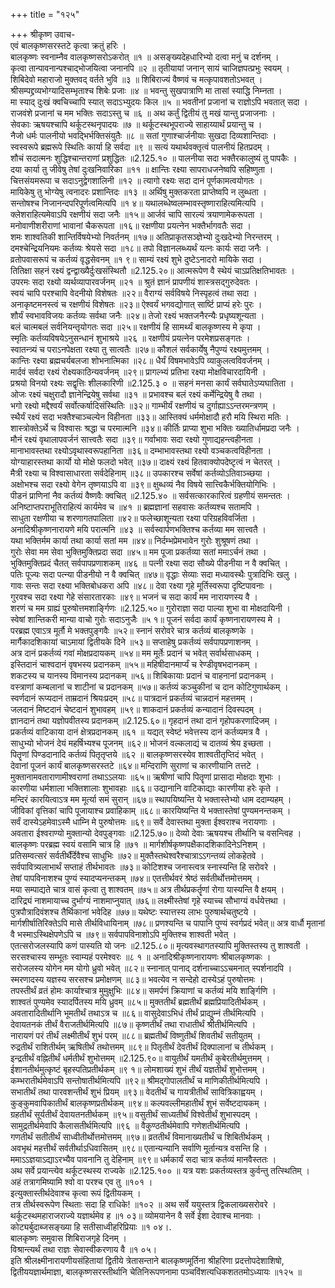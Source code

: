 +++
title = "१२५"

+++
श्रीकृष्ण उवाच-  
एवं बालकृष्णसरस्तटे कृत्वा क्रतुं हरिः ।  
बालकृष्णः स्वनाम्नैव वालकृष्णसरोऽकरोत् ॥१ ॥
असङ्ख्यदेहधारिभ्यो दत्वा मनुं च दर्शनम् ।  
कृत्वा तान्पावनान्पश्चाद्भोजयित्वा जनानपि ॥२ ॥
तृतीयायां जनान् सायं चाजिज्ञपत्प्रभुः स्वयम् ।  
शिबिदेवो महाराजो मुक्तवद् वर्तते भुवि ॥३ ॥
शिबिराज्यं वैष्णवं च मत्कृपावशतोऽभवत् ।  
श्रीसम्पद्द्रव्यभोग्यादिसम्भृताश्च शिबेः प्रजाः ॥४ ॥
भवन्तु सुखपात्राणि मा तासां स्याद्धि निम्नता ।  
मा स्याद् दुःखं क्वचिच्चापि स्यात् सदाऽभ्युदयः किल ॥५ ॥
भवतीनां प्रजानां च राज्ञोऽपि भवतात् सदा ।  
राजवंशे प्रजानां च मम भक्तिः सदाऽस्तु च ॥६ ॥
अथ कर्तुं द्वितीयं तु मखं यान्तु प्रजाजनाः ।  
सेवकाः ऋषयश्चापि थर्कूटस्थनृपादयः ॥७ ॥
थर्कूटस्थभूपराज्ये साहाय्यार्थं प्रयान्तु च ।  
नैजो धर्मः पालनीयो भवद्भिर्भक्तिसंयुतैः ॥८ ॥
सतां गुणाश्चार्जनीयाः सुखदा दिव्यशान्तिदाः ।  
स्वस्वरूपे ब्रह्मरूपे स्थितिः कार्या हि सर्वदा ॥९ ॥
सत्यं यथार्थवक्तृत्वं पालनीयं हितप्रदम् ।  
शौचं सदात्मनः शुद्धिश्चान्तराणां प्रशुद्धितः ॥2.125.१० ॥
पालनीया सदा भक्तैरकालुष्यं तु पापकैः ।  
दया कार्या तु जीवेषु तेषां दुःखनिवारिका ॥११ ॥
क्षान्तिः रक्ष्या सापराधजनेष्वपि सहिष्णुता ।  
चित्तसंयमरूपा च सदाऽनुद्वेगशालिनी ॥१२ ॥
त्यागो रक्ष्यः सदा दानं पूर्णकामत्वयोगतः ।  
मायिकेषु तु भोग्येषु त्वनादरः प्रशान्तिदः ॥१३ ॥
अर्थिषु मुक्तकरता प्राप्तेष्वपि न लुब्धता ।  
सन्तोषश्च निजानन्दपरिपूर्णत्वमित्यपि ॥१ ४॥
यथालब्धेष्वलम्भावस्तृष्णाराहित्यमित्यपि ।  
क्लेशराहित्यमेवाऽपि रक्षणीयं सदा जनैः ॥१५॥
आर्जवं चापि सारल्यं त्रयाणामेकरूपता ।  
मनोवाणीशरीराणां भावानां चैकरूपता ॥१६॥
रक्षणीया प्रयत्नेन भक्तैर्भागवतैः सदा ।  
शमः शाश्वतिकी शान्तिर्विषयेभ्यो निवर्तनम् ॥१७॥
अतिप्राकृतसञ्ज्ञेभ्यो दुःखदेभ्यो निरन्तरम् ।  
दमश्चेन्द्रियनियमः कर्तव्यः श्रेयसे सदा ॥१८॥
तपो विज्ञानलब्ध्यर्थं यत्नः कार्यः सदा जनैः ।  
व्रतोपवासरूपं च कर्तव्यं वृद्धसेवनम् ॥१ ९॥
साम्यं रक्ष्यं शुभे दुष्टेऽनादरो मायिके सदा ।  
तितिक्षा सहनं रक्ष्यं द्वन्द्वाख्यैर्दुःखसंस्थितौ ॥2.125.२०॥
आत्मरूपेण वै स्थेयं चाऽप्रतिक्षतिभावतः ।  
उपरमः सदा रक्ष्यो व्यर्थव्यापारवर्जनम् ॥२१ ॥
श्रुतं ज्ञानं प्रापणीयं शास्त्रसद्गुरुदेवतः ।  
स्वयं चापि परश्चापि वेदनीयो विशेषतः ॥२२॥
वैराग्यं सर्वविषये निस्पृहत्वं तथा सदा ।  
अनाकृष्टमनस्त्वं च रक्षणीयं विशेषतः ॥२३॥
ऐश्वर्यं भगवद्योगात् सार्ष्टि प्राप्यं हरेः पुरः ।  
शौर्यं स्वभावविजयः कर्तव्यः सर्वथा जनैः ॥२४॥
तेजो रक्ष्यं भक्तजनैरन्यैः प्रधृष्यशून्यता ।  
बलं चात्मबलं सर्वनियन्तृयोगतः सदा ॥२५॥
रक्षणीयं हि सामर्थ्यं बालकृष्णस्य मे कृपा ।  
स्मृतिः कर्तव्यविषयेऽनुसन्धानं शुभाश्रये ॥२६ ॥
रक्षणीयं प्रयत्नेन परमेशप्रसङ्गतः ।  
स्वातन्त्र्यं च पराऽनपेक्षता रक्ष्या तु सात्वतैः ॥२७॥
कौशलं सर्वकार्येषु नैपुण्यं रक्ष्यमुत्तमम् ।  
कान्तिः रक्ष्या ब्रह्मचर्यबलजा शोभनात्मिका ॥२८॥
धैर्यं विषमभावेऽपि व्याकुलत्वविवर्जनम् ।  
मार्दवं सर्वदा रक्ष्यं रोक्ष्यकाठिन्यवर्जनम् ॥२९॥
प्रागल्भ्यं प्रतिभा रक्ष्या मोक्षविचारदायिनी ।  
प्रश्रयो विनयो रक्ष्यः सद्वृत्तिः शीलकारिणी ॥2.125.३ ० ॥
सहनं मनसा कार्यं सर्वघातेऽप्यघातिता ।  
ओजः रक्ष्यं चक्षुरादौ ज्ञानेन्द्रियेषु सर्वथा ॥३१ ॥
प्रभावश्च बलं रक्ष्यं कर्मेन्द्रियेषु वै तथा ।  
भगो रक्ष्यो मद्दैश्वर्यं सर्वोत्कर्षादिसंस्थितिः ॥३२॥
गाम्भीर्यं रक्षणीयं च दुर्गाह्याऽऽन्तरमन्त्रणम् ।  
स्थैर्यं रक्ष्यं सदा भक्तैश्चाञ्चल्येन विहीनता ॥३३॥
आस्तिक्यं धर्ममोक्षादौ हरौ मयि स्थिरा मतिः ।  
शास्त्रोक्तेऽर्थे च विश्वासः श्रद्धा च परमात्मनि ॥३४॥
कीर्तिः प्राप्या शुभा भक्तिः ख्यातिर्धामप्रदा जनैः ।  
मौनं रक्ष्यं वृथालापवर्जनं सात्त्वतैः सदा ॥३९॥
गर्वाभावः सदा रक्ष्यो गुणाद्यहन्त्वहीनता ।  
मानाभावस्तथा रक्ष्योऽवृथास्वरूपहानिता ॥३६॥
दम्भाभावस्तथा रक्ष्यो वञ्चकत्वविहीनता ।  
योग्याहारस्तथा कार्यो यो मोक्षे फलदो भवेत् ॥३७॥
दाक्ष्यं रक्ष्यं हितवाक्योपदेष्टृत्वं न चेतरत् ।  
मैत्री रक्ष्या च विश्वासाधारता सर्वदेहिनाम् ॥३८॥
उपकारश्च सर्वेषां कर्तव्योऽतिवाञ्च्छया ।  
अक्षोभश्च सदा रक्ष्यो वेगेन तृष्णयाऽपि वा ॥३९॥
क्षुब्धव्यं नैव विषये सात्त्विकैर्भक्तियोगिभिः ।  
पीडनं प्राणिनां नैव कर्तव्यं वैष्णवैः क्वचित् ॥2.125.४० ॥
सर्वसत्कारकारित्वं ग्रहणीयं समन्ततः ।  
अनिष्टाप्तपराभूतिराहित्यं कार्यमेव च ॥४१ ॥
ब्रह्मज्ञानां सहवासः कर्तव्यश्च सतामपि ।  
साधुता रक्षणीया च शरणागतपालिता ॥४२॥
फलेच्छाशून्यता रक्ष्या परिग्रहविवर्जिता ।  
अनादिश्रीकृष्णनारायणे मयि परात्मनि ॥४३ ॥
सर्वस्वार्पणभक्तिश्च कर्तव्या मम सात्त्वतै ।  
यथा भक्तिर्मम कार्या तथा कार्या सतां मम ॥४४॥
निर्दम्भप्रेमभावेन गुरोः शुश्रूषणं तथा ।  
गुरोः सेवा मम सेवा भुक्तिमुक्तिप्रदा सदा ॥४५॥
मम पूजा प्रकर्तव्या सतां ममाऽर्चनं तथा ।  
भुक्तिमुक्तिप्रदं चैतत् सर्वपापप्रणाशकम् ॥४६ ॥
पत्नी रक्ष्या सदा सौख्ये पीडनीया न वै क्वचित् ।  
पतिः पूज्यः सदा पत्न्या पीडनीयो न वै क्वचित् ॥४७॥
वृद्धाः सेव्याः सदा मध्यावस्थैः पुत्रादिभिः खलु ।  
गावः सन्तः सदा रक्ष्या भक्तिबोधकरा अपि ॥४८॥
देवा रक्ष्या गृहे मूर्तिस्वरूपा दृष्टिपावनाः ।  
गुरवश्च सदा रक्ष्या गेहे संसारतारकाः ॥४९॥
भजनं च सदा कार्यं मम नारायणस्य वै ।  
शरणं च मम ग्राह्यं पुरुषोत्तमशार्ङ्गिणः ॥2.125.५०॥
गुरोराज्ञा सदा पाल्या शुभा वा मोक्षदायिनी ।  
स्वेषां शान्तिकरी मान्या वाचो गुरोः सदाऽनुजैः ॥५ १॥
पूजनं सर्वदा कार्यं कृष्णनारायणस्य मे ।  
परब्रह्म एवाऽत्र मूर्तौ मे भक्तपुङ्गवैः ॥५२॥
स्नानं सरोवरे चात्र कर्तव्यं बालकृष्णके ।  
मार्गैकादशिकायां चाऽमायां द्वितीयके दिने ॥५३॥
सप्ताहेषु प्रकर्तव्यं सर्वपापप्रणाशनम् ।  
अत्र दानं प्रकर्तव्यं गवां मोक्षप्रदायकम् ॥५४॥
मम मूर्तेः प्रदानं च भवेत् सर्वार्थसाधकम् ।  
इस्तिदानं चाश्वदानं वृषभस्य प्रदानकम् ॥५५॥
महिषीदानमार्प्यं च रेण्डीवृषभदानकम् ।  
शकटस्य च यानस्य विमानस्य प्रदानकम् ॥५६॥
शिबिकायाः प्रदानं च वाहनानां प्रदानकम् ।  
वस्त्राणां कम्बलानां च शाटीनां च प्रदानकम् ॥५७॥
कर्तव्यं कञ्चुकीनां च दान कोटिगुणार्थकम् ।  
स्वर्णदानं रूप्यदानं ताम्रदानं श्रियःप्रदम् ॥५८॥
पात्रदानं प्रकर्तव्यं चान्नदानं महत्तमम् ।  
जलदानं मिष्टदानं चेष्टदानं शुभावहम् ॥५९॥
शाकदानं प्रकर्तव्यं कन्यादानं दिवस्पदम् ।  
ज्ञानदानं तथा यज्ञोपवीतस्य प्रदानकम् ॥2.125.६०॥
गृहदानं तथा दानं गृहोपकरणादिजम् ।  
प्रकर्तव्यं वाटिकाया दानं क्षेत्रप्रदानकम् ॥६१ ॥
यद्यत् स्वेष्टं भवेत्तस्य दानं कर्तव्यमत्र वै ।  
साधुभ्यो भोजनं देयं महर्षिभ्यश्च पूजनम् ॥६२॥
भोजनं वल्कलाद्यं च दातव्यं श्रेय इच्छता ।  
पितॄणां पिण्डदानादि कर्तव्यं पितृतृप्तये ॥६२ ॥
बालकृष्णसरस्येव शाश्वतीतृप्तिदं भवेत् ।  
देवानां पूजनं कार्यं बालकृष्णसरस्तटे ॥६४॥
मन्दिराणि सुराणां च कारणीयानि तत्तटे ।  
मुक्तानामवताराणामीश्वराणां तथाऽऽलयाः ॥६५॥
ऋषीणां चापि पितॄणां प्रासादा मोक्षदाः शुभाः ।  
कारणीया धर्मशाला भक्तिशालाः शुभावहाः ॥६६॥
उद्यानानि वाटिकाद्याः कारणीया हरेः कृते ।  
मन्दिरं कारयित्वाऽत्र मम मूर्त्या समं सुरान् ॥६७॥
स्थापयिष्यन्ति ये भक्तास्तेभ्यो धाम ददाम्यहम् ।  
जीविकां वृत्तिकां चापि पूजायाश्च प्रवाहिकाम् ॥६८॥
कारयिष्यन्ति ये भक्तास्तेषां पुण्यमनन्तकम् ।  
सर्वं दास्येऽहमेवाऽस्मै धाम्नि मे पुरुषोत्तमः ॥६९॥
सर्वे देवास्तथा मुक्ता ईश्वराश्च नरायणाः ।  
अवतारा ईश्वराण्यो मुक्तान्यो देवपुङ्गवाः ॥2.125.७०॥
देव्यो देवाः ऋषयश्च तीर्थानि च वसन्त्विह ।  
बालकृष्णः परब्रह्म स्वयं वसामि चात्र हि ॥७१ ॥
मार्गशीर्षकृष्णपक्षैकादशिकादिनेऽनिशम् ।  
प्रतिसम्वत्सरं सर्वतीर्थैंर्देवैश्च साधुभिः ॥७२॥
मुक्तैस्तथेश्वरैश्चात्राऽऽगन्तव्यं लोकहेतवे ।  
सर्वपावित्र्यलाभार्थं सप्ताहं तीर्थभावतः ॥७३॥
कोटिशश्च जनास्त्वत्र स्नास्यन्ति हि सरोवरे ।  
तेषां पापविनाशश्च पुण्यं स्यादप्यनन्तकम् ॥७४॥
एतत्तीर्थवरं श्रेष्ठं सर्वतीर्थोत्तमोत्तमम् ।  
मया सम्पाद्यते चात्र वासं कृत्वा तु शाश्वतम् ॥७५॥
अत्र तीर्थप्रकर्तॄणां रोगा यास्यन्ति वै क्षयम् ।  
दारिद्र्यं नाशमायाच्च दुर्भाग्यं नाशमाप्नुयात् ॥७६॥
लक्ष्मीस्तेषां गृहे स्याच्च सौभाग्यं वर्धयेत्तथा ।  
पुत्रपौत्रादिवंशश्च तैर्थिकानां भवेदिह ॥७७॥
यथेष्टः स्यात्तस्य लाभः पुरुषार्थचतुष्टये ।  
मार्गशीर्षातिरिक्तेऽपि मासे तीर्थविधायिनाम् ॥७८॥
प्रणश्यन्ति च पापानि पुण्यं स्वर्गप्रदं भवेत्॥
अत्र वार्धौ मृतानां वै भस्माऽस्थिक्षेपणेऽपि च ॥७९॥
सर्वपापविनाशोऽपि मुक्तिश्च शाश्वती भवेत् ।  
एतत्सरोजलस्यापि कणं पास्यति यो जनः ॥2.125.८०॥
मृत्यवस्थागतस्यापि मुक्तिस्तस्य तु शाश्वती ।  
सरसश्चास्य सम्भूतः स्वाम्यहं परमेश्वरः ॥८ १ ॥
अनादिश्रीकृष्णनारायणः श्रीबालकृष्णकः ।  
सरोजलस्य योगेन मम योगो ध्रुवो भवेत् ॥८२॥
स्नानात् पानाद् दर्शनाच्चाऽऽचमनात् स्पर्शनादपि ।  
स्मरणादस्य यज्ञस्य सरसश्च प्रमोक्षणम् ॥८३॥
भवत्येव न सन्देहो दास्येऽहं पुरुषोत्तमः ।  
तपस्तीर्थं व्रतं होमः कार्याश्चात्र मुमुक्षुभिः ॥८४॥
समर्पणं क्रियाणां च कर्तव्यं मयि शार्ङ्गिणि ।  
शाश्वतं पुण्यमेव स्यादर्पितस्य मयि ध्रुवम् ॥८५॥
मुक्ततीर्थं ब्रह्मतीर्थं ब्रह्मप्रियादितीर्थकम् ।  
अवतारादितीर्थानि भूमतीर्थं तथाऽत्र च ॥८६॥
वासुदेवाऽभिधं तीर्थं प्राद्युम्नं तीर्थमित्यपि ।  
देवायतनकं तीर्थं वैराजतीर्थमित्यपि ॥८७॥
कृष्णतीर्थं तथा राधातीर्थं श्रीतीर्थमित्यपि ।  
नारायणं परं तीर्थं लक्ष्मीतीर्थं शुभं परम् ॥८८॥
ब्रह्मतीर्थं विष्णुतीर्थं शिवतीर्थं सतीयुतम् ।  
रुद्रतीर्थं राशितीर्थम् ऋषितीर्थं तथोत्तमम् ॥८९॥
पितृतीर्थं देवतीर्थं दिक्पालानां च तीर्थकम् ।  
इन्द्रतीर्थं वह्नितीर्थं धर्मतीर्थं शुभोत्तमम् ॥2.125.९०॥
वायुतीर्थं यमतीर्थं कुबेरतीर्थमुत्तमम् ।  
ईशानतीर्थमुत्कृष्टं बृहस्पतिप्रतीर्थकम् ॥९ १॥
लोमशाख्यं शुभं तीर्थं यज्ञतीर्थं शुभोत्तमम् ।  
कम्भरातीर्थमेवाऽपि सन्तोषातीर्थमित्यपि ॥९२॥
श्रीमद्गोपालतीर्थं च माणिकीतीर्थमित्यपि ।  
सभातीर्थं तथा पारवशन्तीर्थं शुभं प्रियम् ॥९३॥
वेदतीर्थं च गायत्रीतीर्थं सावित्रिकाह्वयम् ।  
कुङ्कुमवापिकातीर्थं बालकृष्णप्रतीर्थकम् ॥९४॥
कल्पवल्लीमहातीर्थं शुभं सर्वेष्टदायकम् ।  
ग्रहतीर्थं सूर्यतीर्थं देवायतनतीर्थकम् ॥९५॥
वसुतीर्थं साध्यतीर्थं विश्वेतीर्थं शुभास्पदम् ।  
सामुद्रतीर्थमेवापि कैलासतीर्थमित्यपि ॥९६ ॥
वैकुण्ठतीर्थमेवापि गणेशतीर्थमित्यपि ।  
गणतीर्थं सतीतीर्थं साध्वीतीर्थोत्तमोत्तमम् ॥९७॥
व्रततीर्थं विमानाख्यतीर्थं च शिबितीर्थकम् ।  
अवभृथं महत्तीर्थं सर्वतीर्थाऽधिवासितम् ॥९८॥
एतान्यन्यानि सर्वाणि मूर्तान्यत्र वसन्ति हि ।  
ममाऽऽज्ञयाऽद्याऽरभ्यैव पावनानि तु देहिनाम् ॥९९॥
धर्मकार्यं सदा चात्र कर्तव्यं मानवैस्ततः ।  
अथ सर्वे प्रयान्त्येव थर्कूटस्थस्य राज्यके ॥2.125.१०० ॥
यत्र यशः प्रकर्तव्यस्तत्र कुर्वन्तु तत्स्थितिम् ।  
अहं तत्रागमिष्यामि श्वो वा परश्च एव तु ॥१०१ ।  
इत्युक्तास्तीर्थदेवाश्च कृत्वा रूपं द्वितीयकम् ।  
तत्र तीर्थस्वरूपेण स्थिताः सदा हि राधिके! ॥१०२ ॥
अथ सर्वे ययुस्तत्र द्विकलाख्यसरोवरे ।  
थर्कूटस्थमहाराजराज्ये यज्ञार्थमेव ह ॥१ ०३॥
व्योमयानेन वै सर्वे ईशा देवाश्च मानवाः ।  
कोट्यर्बुदाब्जसङ्ख्या हि सतीसाध्वीहरिप्रियाः ॥१ ०४।.  
बालकृष्णः समुवास शिबिराजगृहे दिनम् ।  
विश्रान्त्यर्थं तथा राज्ञः सेवास्वीकरणाय वै ॥१ ०५।  
इति श्रीलक्ष्मीनारायणीयसंहितायां द्वितीये त्रेतासन्ताने बालकृष्णमूर्तिना श्रीहरिणा प्रदत्तोपदेशाशिषो, द्वितीययज्ञार्थमाज्ञा, बालकृष्णसरस्तीर्थानि चेतिनिरूपणनामा पञ्चविंशत्यधिकशततमोऽध्यायः ॥१२५ ॥
    
